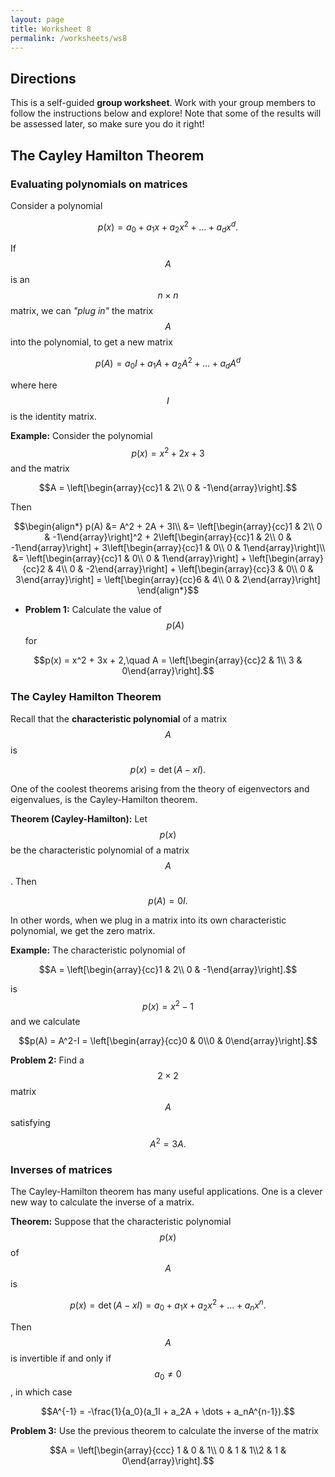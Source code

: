 ```yaml
---
layout: page
title: Worksheet 8
permalink: /worksheets/ws8
---
```


## Directions

This is a self-guided **group worksheet**.  Work with your group members to follow the instructions below and explore!  Note that some of the results will be assessed later, so make sure you do it right!

## The Cayley Hamilton Theorem

### Evaluating polynomials on matrices

Consider a polynomial

$$p(x) = a_0 + a_1x + a_2x^2 + \dots + a_dx^d.$$

If $$A$$ is an $$n\times n$$ matrix, we can *"plug in"* the matrix $$A$$ into the polynomial, to get a new matrix

$$p(A) = a_0I + a_1A + a_2A^2 + \dots + a_dA^d$$

where here $$I$$ is the identity matrix.

**Example:**
Consider the polynomial $$p(x) = x^2 + 2x + 3$$ and the matrix

$$A = \left[\begin{array}{cc}1 & 2\\ 0 & -1\end{array}\right].$$

Then

$$\begin{align*}
p(A) &= A^2 + 2A + 3I\\
     &= \left[\begin{array}{cc}1 & 2\\ 0 & -1\end{array}\right]^2 + 2\left[\begin{array}{cc}1 & 2\\ 0 & -1\end{array}\right] + 3\left[\begin{array}{cc}1 & 0\\ 0 & 1\end{array}\right]\\
     &= \left[\begin{array}{cc}1 & 0\\ 0 & 1\end{array}\right] + \left[\begin{array}{cc}2 & 4\\ 0 & -2\end{array}\right] + \left[\begin{array}{cc}3 & 0\\ 0 & 3\end{array}\right] = \left[\begin{array}{cc}6 & 4\\ 0 & 2\end{array}\right]
\end{align*}$$


* **Problem 1:** Calculate the value of $$p(A)$$ for

$$p(x) = x^2 + 3x + 2,\quad A = \left[\begin{array}{cc}2 & 1\\ 3 & 0\end{array}\right].$$

### The Cayley Hamilton Theorem

Recall that the **characteristic polynomial** of a matrix $$A$$ is

$$p(x) = \det(A-xI).$$

One of the coolest theorems arising from the theory of eigenvectors and eigenvalues, is the Cayley-Hamilton theorem.

**Theorem (Cayley-Hamilton):**  Let $$p(x)$$ be the characteristic polynomial of a matrix $$A$$.  Then

$$p(A) = 0I.$$

In other words, when we plug in a matrix into its own characteristic polynomial, we get the zero matrix.

**Example:** The characteristic polynomial of 

$$A = \left[\begin{array}{cc}1 & 2\\ 0 & -1\end{array}\right].$$

is $$p(x) = x^2-1$$ and we calculate

$$p(A) = A^2-I = \left[\begin{array}{cc}0 & 0\\0 & 0\end{array}\right].$$


**Problem 2:**  Find a $$2\times 2$$ matrix $$A$$ satisfying

$$A^2 = 3A.$$

### Inverses of matrices

The Cayley-Hamilton theorem has many useful applications.  One is a clever new way to calculate the inverse of a matrix.

**Theorem:** Suppose that the characteristic polynomial $$p(x)$$ of $$A$$ is

$$p(x) = \det(A-xI) = a_0 + a_1x + a_2x^2 + \dots + a_nx^n.$$

Then $$A$$ is invertible if and only if $$a_0\neq 0$$, in which case

$$A^{-1} = -\frac{1}{a_0}(a_1I + a_2A + \dots + a_nA^{n-1}).$$

**Problem 3:**  Use the previous theorem to calculate the inverse of the matrix

$$A = \left[\begin{array}{ccc} 1 & 0 & 1\\ 0 & 1 & 1\\2 & 1 & 0\end{array}\right].$$




